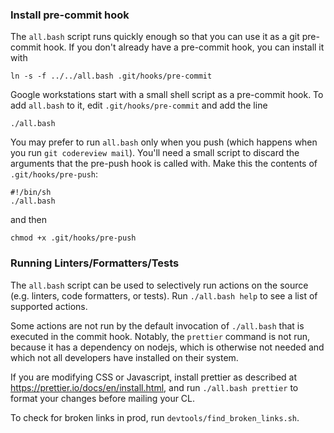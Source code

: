 ### Install pre-commit hook

The `all.bash` script runs quickly enough so that you can use it as a git
pre-commit hook. If you don't already have a pre-commit hook, you can install it with

```
ln -s -f ../../all.bash .git/hooks/pre-commit
```

Google workstations start with a small shell script as a pre-commit hook. To add
`all.bash` to it, edit `.git/hooks/pre-commit` and add the line

```
./all.bash
```

You may prefer to run `all.bash` only when you push (which happens when you run
`git codereview mail`). You'll need a small script to discard the arguments that
the pre-push hook is called with. Make this the contents of `.git/hooks/pre-push`:

```
#!/bin/sh
./all.bash
```
and then

```
chmod +x .git/hooks/pre-push
```

### Running Linters/Formatters/Tests

The `all.bash` script can be used to selectively run actions on the source (e.g.
linters, code formatters, or tests).  Run `./all.bash help` to see a list of
supported actions.

Some actions are not run by the default invocation of `./all.bash` that is
executed in the commit hook. Notably, the `prettier` command is not run, because
it has a dependency on nodejs, which is otherwise not needed and which not all
developers have installed on their system.

If you are modifying CSS or Javascript, install prettier as described at
https://prettier.io/docs/en/install.html, and run `./all.bash prettier` to
format your changes before mailing your CL.

To check for broken links in prod, run `devtools/find_broken_links.sh`.
